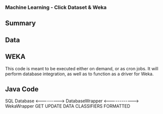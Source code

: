 ### Machine Learning - Click Dataset & Weka

## Summary

## Data


## WEKA
This code is meant to be executed either on demand, or as cron jobs. It will perform
database integration, as well as to function as a driver for Weka.


## Java Code
 SQL Database  <---------> DatabaseWrapper  <------------> WekaWrapper
             GET        UPDATE             DATA         CLASSIFIERS
                                          FORMATTED  



